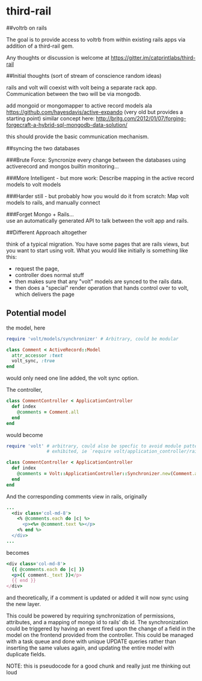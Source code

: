 third-rail
==========

##voltrb on rails

The goal is to provide access to voltrb from within existing rails apps via addition of a third-rail gem.

Any thoughts or discussion is welcome at https://gitter.im/catprintlabs/third-rail


##Initial thoughts (sort of stream of conscience random ideas)

rails and volt will coexist with volt being a separate rack app.  Communication between the two will be via mongodb.

add mongoid or mongomapper to active record models ala https://github.com/hayesdavis/active-expando (very old but provides a starting point)  similar concept here: http://britg.com/2012/01/07/forging-forgecraft-a-hybrid-sql-mongodb-data-solution/

this should provide the basic communication mechanism.

##syncing the two databases

###Brute Force:
Syncronize every change between the databases using activerecord and mongos builtin monitoring...

###More Intelligent - but more work:
Describe mapping in the active record models to volt models 

###Harder still - but probably how you would do it from scratch:
Map volt models to rails, and manually connect

###Forget Mongo + Rails...  
use an automatically generated API to talk between the volt app and rails.

##Different Approach altogether

think of a typical migration.  You have some pages that are rails views, but you want to start using volt.
What you would like initially is something like this:
* request the page, 
* controller does normal stuff
* then makes sure that any "volt" models are synced to the rails data.
* then does a "special" render operation that hands control over to volt, which delivers the page


## Potential model

the model, here


```RUBY
require 'volt/models/synchronizer' # Arbitrary, could be modular

class Comment < ActiveRecord::Model
  attr_accessor :text
  volt_sync, :true
end
```

would only need one line added, the volt sync option.

The controller,

```RUBY
class CommentController < ApplicationController
  def index
    @comments = Comment.all
  end
end
```

would become

```RUBY
require 'volt' # arbitrary, could also be specfic to avoid module pattern
               # exhibited, ie `require volt/application_controller/rails_synchonizer'

class CommentController < ApplicationController
  def index
    @comments = Volt::ApplicationController::Synchronizer.new(Comment.all)
  end
end
```

And the corresponding comments view in rails, originally

```RUBY
...
  <div class='col-md-8'>
    <% @comments.each do |c| %>
      <p><%= @comment.text %></p>
    <% end %>
  </div>
...
```

becomes

```RUBY
<div class='col-md-8'>
  {{ @comments.each do |c| }}
  <p>{{ comment._text }}</p>
  {{ end }}
</div>
```

and theoretically, if a comment is updated or added it will now sync using the new layer.

This could be powered by requiring synchronization of permissions, attributes, and a mapping of
mongo id to rails' db id. The synchronization could be triggered by having an event fired upon
the change of a field in the model on the frontend provided from the controller. This could be
managed with a task queue and done with unique UPDATE queries rather than inserting the same values
again, and updating the entire model with duplicate fields.

NOTE: this is pseudocode for a good chunk and really just me thinking out loud
